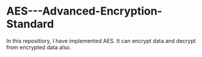 # AES---Advanced-Encryption-Standard

In this repositiory, I have implemented AES.
It can encrypt data and decrypt from encrypted data also.
